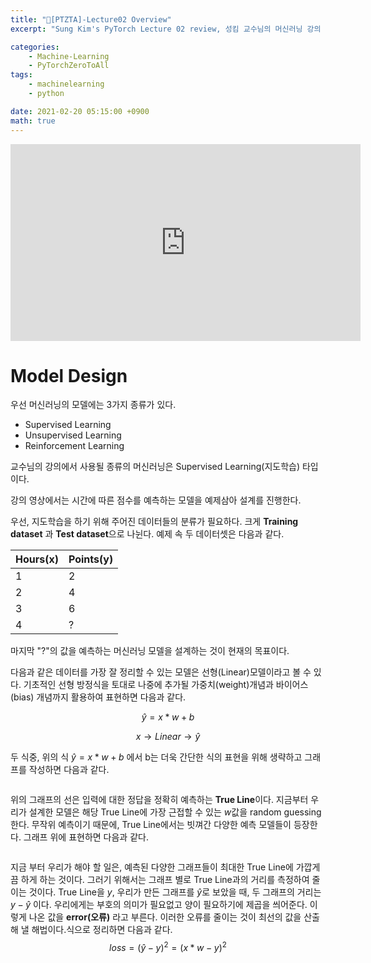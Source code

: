 ```yaml
---
title: "📝[PTZTA]-Lecture02 Overview"
excerpt: "Sung Kim's PyTorch Lecture 02 review, 성킴 교수님의 머신러닝 강의 리뷰"

categories:
    - Machine-Learning
    - PyTorchZeroToAll
tags:
    - machinelearning
    - python

date: 2021-02-20 05:15:00 +0900
math: true
---
```


<iframe width="560" height="315" src="https://www.youtube.com/embed/l-Fe9Ekxxj4" frameborder="0" allow="accelerometer; autoplay; clipboard-write; encrypted-media; gyroscope; picture-in-picture" allowfullscreen></iframe>

# Model Design
우선 머신러닝의 모델에는 3가지 종류가 있다.
- Supervised Learning
- Unsupervised Learning
- Reinforcement Learning

교수님의 강의에서 사용될 종류의 머신러닝은 Supervised Learning(지도학습) 타입이다.

강의 영상에서는 시간에 따른 점수를 예측하는 모델을 예제삼아 설계를 진행한다.

우선, 지도학습을 하기 위해 주어진 데이터들의 분류가 필요하다. 크게 **Training dataset** 과 **Test dataset**으로 나뉜다. 예제 속 두 데이터셋은 다음과 같다.

| Hours(x) | Points(y) |
| --- | --- |
| 1 | 2 |
| 2 | 4 |
| 3 | 6 |
| 4 | ? |

마지막 "?"의 값을 예측하는 머신러닝 모델을 설계하는 것이 현재의 목표이다.

다음과 같은 데이터를 가장 잘 정리할 수 있는 모델은 선형(Linear)모델이라고 볼 수 있다. 기초적인 선형 방정식을 토대로 나중에 추가될 가중치(weight)개념과 바이어스(bias) 개념까지 활용하여 표현하면 다음과 같다.

$$
\hat{y} = x * w + b
$$

$$
x\rightarrow Linear \rightarrow \hat{y}
$$

두 식중, 위의 식 $\hat{y} = x * w + b$ 에서 b는 더욱 간단한 식의 표현을 위해 생략하고 그래프를 작성하면 다음과 같다.

![]()

위의 그래프의 선은 입력에 대한 정답을 정확히 예측하는 **True Line**이다. 지금부터 우리가 설계한 모델은 해당 True Line에 가장 근접할 수 있는 $w$값을 random guessing한다. 무작위 예측이기 때문에, True Line에서는 빗껴간 다양한 예측 모델들이 등장한다. 그래프 위에 표현하면 다음과 같다.

![]()

지금 부터 우리가 해야 할 일은, 예측된 다양한 그래프들이 최대한 True Line에 가깝게끔 하게 하는 것이다. 그러기 위해서는 그래프 별로 True Line과의 거리를 측정하여 줄이는 것이다. True Line을 $y$, 우리가 만든 그래프를 $\hat{y}$로 보았을 때, 두 그래프의 거리는 $y - \hat{y}$ 이다. 우리에게는 부호의 의미가 필요없고 양이 필요하기에 제곱을 씌어준다. 이렇게 나온 값을 **error(오류)** 라고 부른다. 이러한 오류를 줄이는 것이 최선의 값을 산출해 낼 해법이다.식으로 정리하면 다음과 같다.
$$
loss = (\hat{y} - y)^2 = (x * w - y) ^ 2
$$